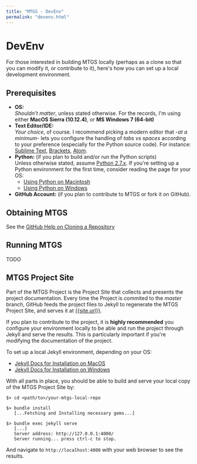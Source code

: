 ```yaml
---
title: "MTGS - DevEnv"
permalink: "devenv.html"
---
```


# DevEnv

For those interested in building MTGS locally (perhaps as a clone so that you can modify it, or contribute to it), here's how you can set up a local development environment.

## Prerequisites

* **OS:**<br />
   *Shouldn't matter*, unless stated otherwise. For the records, I'm using either **MacOS Sierra (10.12.4)**, or **MS Windows 7 (64-bit)**
* **Text Editor/IDE:**<br />
   *Your choice*, of course. I recommend picking a modern editor that -*at a minimum*- lets you configure the handling of *tabs vs spaces* according to your preference (especially for the Python source code). For instance: [Sublime Text](https://www.sublimetext.com/), [Brackets](http://brackets.io/), [Atom](https://atom.io/).
* **Python:** (if you plan to build and/or run the Python scripts)<br />
   Unless otherwise stated, assume [Python 2.7.x](https://www.python.org/downloads/). If you're setting up a Python environment for the first time, consider reading the page for your OS:
   * [Using Python on Macintosh](https://docs.python.org/2/using/mac.html)
   * [Using Python on Windows](https://docs.python.org/2.7/using/windows.html)
* **GitHub Account:** (if you plan to contribute to MTGS or fork it on GitHub).

## Obtaining MTGS

See the [GitHub Help on Cloning a Repository](https://help.github.com/articles/cloning-a-repository/)

## Running MTGS

TODO

## MTGS Project Site

Part of the MTGS Project is the Project Site that collects and presents the project documentation.
Every time the Project is commited to the *master* branch, GitHub feeds the project files to Jekyll to regenerate the MTGS Project Site, and serves it at [{{site.url}}]({{site.url}}).

If you plan to contribute to the project, it is **highly recommended** you configure your environment locally to be able and run the project through Jekyll and serve the results. This is particularly important if you're modifying the documentation of the project.

To set up a local Jekyll environment, depending on your OS:

* [Jekyll Docs for Installation on MacOS](https://jekyllrb.com/docs/installation/)
* [Jekyll Docs for Installation on Windows](https://jekyllrb.com/docs/windows/)

With all parts in place, you should be able to build and serve your local copy of the MTGS Project Site by:

```shell
$> cd <path/to>/your-mtgs-local-repo

$> bundle install
   [...Fetching and Installing necessary gems...]
   
$> bundle exec jekyll serve
   [...]
   Server address: http://127.0.0.1:4000/
   Server running... press ctrl-c to stop.
```

And navigate to `http://localhost:4000` with your web browser to see the results.



